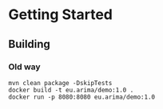 # Getting Started

## Building

### Old way

```shell
mvn clean package -DskipTests
docker build -t eu.arima/demo:1.0 .
docker run -p 8080:8080 eu.arima/demo:1.0
```
